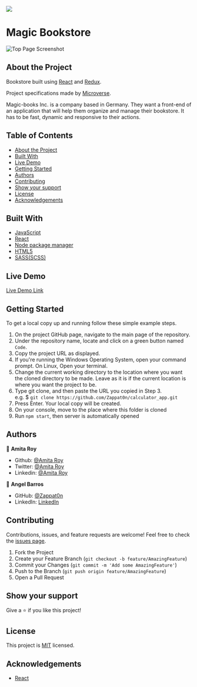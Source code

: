 ![](https://img.shields.io/badge/Microverse-blueviolet)
# Magic Bookstore
![Top Page Screenshot](./src/assets/screenshot.png)


## About the Project

Bookstore built using [React](https://reactjs.org/) and [Redux](https://redux.js.org/).

Project specifications made by [Microverse](https://www.microverse.org/).

Magic-books Inc. is a company based in Germany. They want a front-end of an application that will help them organize and manage their bookstore. It has to be fast, dynamic and responsive to their actions.

## Table of Contents

* [About the Project](#about-the-project)
* [Built With](#built-with)
* [Live Demo](#live-demo)
* [Getting Started](#getting-started)
* [Authors](#authors)
* [Contributing](#contributing)
* [Show your support](#show-your-support)
* [License](#license)
* [Acknowledgements](#acknowledgements)

## Built With

* [JavaScript](https://en.wikipedia.org/wiki/JavaScript)
* [React](https://reactjs.org/)
* [Node package manager](https://www.npmjs.com/)
* [HTML5](https://en.wikipedia.org/wiki/HTML5)
* [SASS(SCSS)](https://sass-lang.com/)


## Live Demo

[Live Demo Link]()


## Getting Started

To get a local copy up and running follow these simple example steps.

1. On the project GitHub page, navigate to the main page of the repository.
2. Under the repository name, locate and click on a green button named `Code`.
3. Copy the project URL as displayed.
4. If you're running the Windows Operating System, open your command prompt. On Linux, Open your terminal.
5. Change the current working directory to the location where you want the cloned directory to be made. Leave as it is if the current location is where you want the project to be.
6. Type git clone, and then paste the URL you copied in Step 3. <br>
e.g. $ `git clone https://github.com/Zappat0n/calculator_app.git`
7. Press Enter. Your local copy will be created.
8. On your console, move to the place where this folder is cloned
9. Run `npm start`, then server is automatically opened

## Authors

👤 **Amita Roy**
- Github: [@Amita Roy](https://github.com/Amita-Roy)
- Twitter: [@Amita Roy](https://twitter.com/AmitaRoy14)
- Linkedin: [@Amita Roy](https://www.linkedin.com/in/amita-roy-3b823b68/)

👤 **Angel Barros**

- GitHub: [@Zappat0n](https://github.com/Zappat0n)
- LinkedIn: [LinkedIn](https://www.linkedin.com/in/angel-barros/)

## Contributing

Contributions, issues, and feature requests are welcome!
Feel free to check the [issues page](../../issues).

1. Fork the Project
2. Create your Feature Branch (`git checkout -b feature/AmazingFeature`)
3. Commit your Changes (`git commit -m 'Add some AmazingFeature'`)
4. Push to the Branch (`git push origin feature/AmazingFeature`)
5. Open a Pull Request


## Show your support

Give a ⭐️ if you like this project!


## License

This project is [MIT](./LICENSE) licensed.


## Acknowledgements
* [React](https://reactjs.org/)

